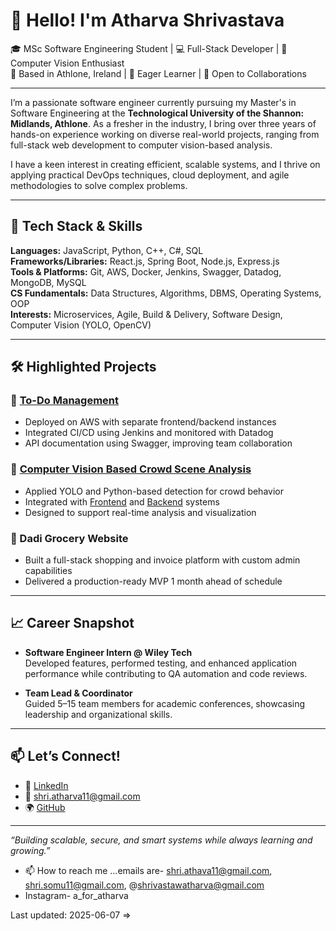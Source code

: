 # 👋 Hello! I'm Atharva Shrivastava

🎓 MSc Software Engineering Student | 💻 Full-Stack Developer | 🔬 Computer Vision Enthusiast  
📍 Based in Athlone, Ireland | 🌱 Eager Learner | 🤝 Open to Collaborations

---

I’m a passionate software engineer currently pursuing my Master's in Software Engineering at the **Technological University of the Shannon: Midlands, Athlone**. As a fresher in the industry, I bring over three years of hands-on experience working on diverse real-world projects, ranging from full-stack web development to computer vision-based analysis.

I have a keen interest in creating efficient, scalable systems, and I thrive on applying practical DevOps techniques, cloud deployment, and agile methodologies to solve complex problems.

---

## 🔧 Tech Stack & Skills

**Languages:** JavaScript, Python, C++, C#, SQL  
**Frameworks/Libraries:** React.js, Spring Boot, Node.js, Express.js  
**Tools & Platforms:** Git, AWS, Docker, Jenkins, Swagger, Datadog, MongoDB, MySQL  
**CS Fundamentals:** Data Structures, Algorithms, DBMS, Operating Systems, OOP  
**Interests:** Microservices, Agile, Build & Delivery, Software Design, Computer Vision (YOLO, OpenCV)

---

## 🛠️ Highlighted Projects

### 🚀 [To-Do Management](https://github.com/atharvaishere/To-Do-Management)
- Deployed on AWS with separate frontend/backend instances
- Integrated CI/CD using Jenkins and monitored with Datadog
- API documentation using Swagger, improving team collaboration

### 🎯 [Computer Vision Based Crowd Scene Analysis](https://github.com/atharvaishere/Computer_Vision_Based_Crowd_Scene_Analysis)
- Applied YOLO and Python-based detection for crowd behavior
- Integrated with [Frontend](https://github.com/atharvaishere/Frontend_for_CV_Based_Crowd_Scene_Analysis) and [Backend](https://github.com/atharvaishere/Backend_CV_Analysis) systems
- Designed to support real-time analysis and visualization

### 🛒 Dadi Grocery Website
- Built a full-stack shopping and invoice platform with custom admin capabilities
- Delivered a production-ready MVP 1 month ahead of schedule

---

## 📈 Career Snapshot

- **Software Engineer Intern @ Wiley Tech**  
  Developed features, performed testing, and enhanced application performance while contributing to QA automation and code reviews.

- **Team Lead & Coordinator**  
  Guided 5–15 team members for academic conferences, showcasing leadership and organizational skills.

---

## 📫 Let’s Connect!

- 💼 [LinkedIn](https://www.linkedin.com/in/your-link)  
- 📧 shri.atharva11@gmail.com  
- 🌍 [GitHub](https://github.com/atharvaishere)

---

_“Building scalable, secure, and smart systems while always learning and growing.”_ 
- 📫 How to reach me ...emails are- shri.athava11@gmail.com, shri.somu11@gmail.com, @shrivastawatharva@gmail.com
- Instagram- a_for_atharva

<!---
atharvaishere/atharvaishere is a ✨ special ✨ repository because its `README.md` (this file) appears on your GitHub profile.
You can click the Preview link to take a look at your changes.
--->


























































Last updated: 2025-06-07 ⇒